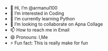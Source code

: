 - 👋 Hi, I’m @armanul100
- 👀 I’m interested in Coding
- 🌱 I’m currently learning Python
- 💞️ I’m looking to collaborate on Apna Collage
- 📫 How to reach me in Email
- 😄 Pronouns: I,Me
- ⚡ Fun fact: This is really make for fun

<!---
armanul100/armanul100 is a ✨ special ✨ repository because its `README.md` (this file) appears on your GitHub profile.
You can click the Preview link to take a look at your changes.
--->
